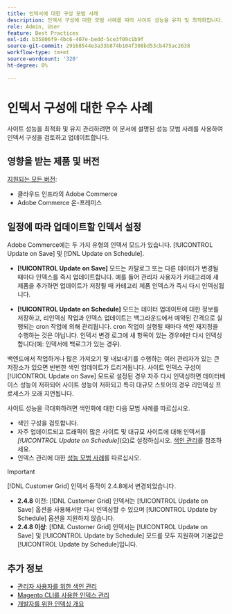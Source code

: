 ```yaml
---
title: 인덱서에 대한 구성 모범 사례
description: 인덱서 구성에 대한 모범 사례를 따라 사이트 성능을 유지 및 최적화합니다.
role: Admin, User
feature: Best Practices
exl-id: b35806f9-4bc6-407e-bedd-5ce3f09c1b9f
source-git-commit: 29168544e3a33b874b104f308bd53cb475ac2638
workflow-type: tm+mt
source-wordcount: '320'
ht-degree: 0%

---
```


# 인덱서 구성에 대한 우수 사례

사이트 성능을 최적화 및 유지 관리하려면 이 문서에 설명된 성능 모범 사례를 사용하여 인덱서 구성을 검토하고 업데이트합니다.

## 영향을 받는 제품 및 버전

[지원되는 모든 버전](../../../release/versions.md):

- 클라우드 인프라의 Adobe Commerce
- Adobe Commerce 온-프레미스

## 일정에 따라 업데이트할 인덱서 설정

Adobe Commerce에는 두 가지 유형의 인덱서 모드가 있습니다. [!UICONTROL Update on Save] 및 [!DNL Update on Schedule].

- **[!UICONTROL Update on Save]** 모드는 카탈로그 또는 다른 데이터가 변경될 때마다 인덱스를 즉시 업데이트합니다. 예를 들어 관리자 사용자가 카테고리에 새 제품을 추가하면 업데이트가 저장될 때 카테고리 제품 인덱스가 즉시 다시 인덱싱됩니다.

- **[!UICONTROL Update on Schedule]** 모드는 데이터 업데이트에 대한 정보를 저장하고, 리인덱싱 작업과 인덱스 업데이트는 백그라운드에서 예약된 간격으로 실행되는 cron 작업에 의해 관리됩니다. cron 작업이 실행될 때마다 색인 재지정을 수행하는 것은 아닙니다. 인덱서 변경 로그에 새 항목이 있는 경우에만 다시 인덱싱합니다(예: 인덱서에 백로그가 있는 경우).

백엔드에서 작업하거나 많은 가져오기 및 내보내기를 수행하는 여러 관리자가 있는 큰 저장소가 있으면 빈번한 색인 업데이트가 트리거됩니다. 사이트 인덱스 구성이 [!UICONTROL Update on Save] 모드로 설정된 경우 자주 다시 인덱싱하면 데이터베이스 성능이 저하되어 사이트 성능이 저하되고 특히 대규모 스토어의 경우 리인덱싱 프로세스가 오래 지연됩니다.

사이트 성능을 극대화하려면 색인화에 대한 다음 모범 사례를 따르십시오.

- 색인 구성을 검토합니다.
- 자주 업데이트되고 트래픽이 많은 사이트 및 대규모 사이트에 대해 인덱서를 _[!UICONTROL Update on Schedule]_(으)로 설정하십시오. [색인 관리](https://experienceleague.adobe.com/ko/docs/commerce-admin/systems/tools/index-management#change-the-index-mode)를 참조하세요.
- 인덱스 관리에 대한 [성능 모범 사례](../../../performance/configuration.md)를 따르십시오.

>[!IMPORTANT]
>
>[!DNL Customer Grid] 인덱서 동작이 2.4.8에서 변경되었습니다.
>
>- **2.4.8** 이전: [!DNL Customer Grid] 인덱서는 [!UICONTROL Update on Save] 옵션을 사용해서만 다시 인덱싱할 수 있으며 [!UICONTROL Update by Schedule] 옵션을 지원하지 않습니다.
>- **2.4.8 이상**: [!DNL Customer Grid] 인덱서는 [!UICONTROL Update on Save] 및 [!UICONTROL Update by Schedule] 모드를 모두 지원하며 기본값은 [!UICONTROL Update by Schedule]입니다.

## 추가 정보

- [관리자 사용자를 위한 색인 관리](../../../configuration/cli/manage-indexers.md#configure-indexers)
- [Magento CLI를 사용한 인덱스 관리](https://experienceleague.adobe.com/docs/commerce-operations/configuration-guide/cli/manage-indexers.html?lang=ko)
- [개발자를 위한 인덱싱 개요](https://developer.adobe.com/commerce/php/development/components/indexing/)
